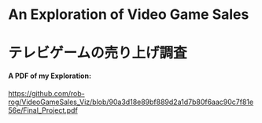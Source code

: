 # An Exploration of Video Game Sales

# テレビゲームの売り上げ調査

#### A PDF of my Exploration:

https://github.com/rob-rog/VideoGameSales_Viz/blob/90a3d18e89bf889d2a1d7b80f6aac90c7f81e56e/Final_Project.pdf
